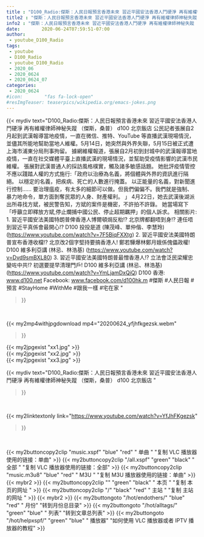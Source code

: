 ```yaml
---
title : "D100_Radio:傑斯：人民日報預言香港未來 習近平國安法香港人鬥硬淨 再有維權律師神秘失蹤 （傑斯，桑普） d100 北京飯店 "
title2 : "傑斯：人民日報預言香港未來 習近平國安法香港人鬥硬淨 再有維權律師神秘失蹤 （傑斯，桑普） d100 北京飯店 "
info2 : "傑斯：人民日報預言香港未來 習近平國安法香港人鬥硬淨 再有維權律師神秘失蹤 （傑斯，桑普） d100 北京飯店  公民記者張展自2月起到武漢報導當地疫情，一直在微信、推特、YouTube 等直播武漢現場情況，並儘其所能地幫助當地人維權。5月14日，她突然與外界失聯，5月15日被正式遭上海市浦東分局刑事拘留。  據網維權報道，張展自2月初到封城中的武漢報導當地疫情，一直在社交媒體平臺上直播武漢的現場情況，並幫助受疫情影響的武漢市民維權。  張展對武漢普通人的採訪風格樸實，觸及諸多敏感話題。  她批評疫情管控不應以踐踏人權的方式施行:「政府以治療為名義，將個體與外界的資訊進行隔絕。 以穩定的名義，把疾病、死亡的人數進行掩蓋。 以正能量的名義，對新聞進行控制…… 要治理瘟疫，有太多的細節可以做。但我們偏偏不。我們就是強制、暴力地命令，單方面剝奪民眾的人身、財產權利。 」  4月22日，她去武漢後湖派出所尋找方斌，被民警告知，方斌的案件是機密，不許拍不許錄。 她當場寫下「呼籲立即釋放方斌,停止爛捕中國公民、停止超期羈押」的個人訴求。  相關影片: 1. 習近平國安法美國特朗普俾香港人博爾頓焗反枱!? 北京牌都翻唔到身!? 連任唔到習近平真係會最開心!? D100 投投是道 (陳茂峰、單仲偕、李慧玲) (https://www.youtube.com/watch?v=7F5BiqFXXtg) 2. 習近平國安法美國特朗普宣布香港收檔!? 北京改2個字堅持要搞香港人! 鄭若驊爆林鄭月娥係傀儡政權! D100 維多利亞講 (林忌、林浩基) (https://www.youtube.com/watch?v=Dvd9smBXL80) 3. 習近平國安法美國特朗普最憎香港人!? 立法會泛民梁耀忠變咗中共!? 初選要提早清理門戶!  D100 維多利亞講 (林忌、林浩基) (https://www.youtube.com/watch?v=YmLjamDxQiQ)  D100 香港: www.d100.net Facebook: www.facebook.com/d100hk.m  #傑斯 #人民日報 #預言 #StayHome #WithMe #跟我一樣 #宅在家 "
date:        2020-06-24T07:59:51-07:00
author:
 - youtube_D100_Radio
tags:
 - youtube
 - D100_Radio
 - youtube_D100_Radio
 - 2020_06
 - 2020_0624
 - 2020_0624_07
categories:
 - 2020_0624
#icon:        "fas fa-lock-open"
#resImgTeaser: teaserpics/wikipedia.org/emacs-jokes.png
---
```


{{< mydiv text="D100_Radio:傑斯：人民日報預言香港未來 習近平國安法香港人鬥硬淨 再有維權律師神秘失蹤 （傑斯，桑普） d100 北京飯店  公民記者張展自2月起到武漢報導當地疫情，一直在微信、推特、YouTube 等直播武漢現場情況，並儘其所能地幫助當地人維權。5月14日，她突然與外界失聯，5月15日被正式遭上海市浦東分局刑事拘留。  據網維權報道，張展自2月初到封城中的武漢報導當地疫情，一直在社交媒體平臺上直播武漢的現場情況，並幫助受疫情影響的武漢市民維權。  張展對武漢普通人的採訪風格樸實，觸及諸多敏感話題。  她批評疫情管控不應以踐踏人權的方式施行:「政府以治療為名義，將個體與外界的資訊進行隔絕。 以穩定的名義，把疾病、死亡的人數進行掩蓋。 以正能量的名義，對新聞進行控制…… 要治理瘟疫，有太多的細節可以做。但我們偏偏不。我們就是強制、暴力地命令，單方面剝奪民眾的人身、財產權利。 」  4月22日，她去武漢後湖派出所尋找方斌，被民警告知，方斌的案件是機密，不許拍不許錄。 她當場寫下「呼籲立即釋放方斌,停止爛捕中國公民、停止超期羈押」的個人訴求。  相關影片: 1. 習近平國安法美國特朗普俾香港人博爾頓焗反枱!? 北京牌都翻唔到身!? 連任唔到習近平真係會最開心!? D100 投投是道 (陳茂峰、單仲偕、李慧玲) (https://www.youtube.com/watch?v=7F5BiqFXXtg) 2. 習近平國安法美國特朗普宣布香港收檔!? 北京改2個字堅持要搞香港人! 鄭若驊爆林鄭月娥係傀儡政權! D100 維多利亞講 (林忌、林浩基) (https://www.youtube.com/watch?v=Dvd9smBXL80) 3. 習近平國安法美國特朗普最憎香港人!? 立法會泛民梁耀忠變咗中共!? 初選要提早清理門戶!  D100 維多利亞講 (林忌、林浩基) (https://www.youtube.com/watch?v=YmLjamDxQiQ)  D100 香港: www.d100.net Facebook: www.facebook.com/d100hk.m  #傑斯 #人民日報 #預言 #StayHome #WithMe #跟我一樣 #宅在家 "
>}}
<br>


{{< my2mp4withjpgdownload mp4="20200624_yfjhfkgezsk.webm"
>}}

{{< my2jpgexist "xx1.jpg" >}}<br>
{{< my2jpgexist "xx2.jpg" >}}<br>
{{< my2jpgexist "xx3.jpg" >}}<br>



{{< mydiv text="D100_Radio:傑斯：人民日報預言香港未來 習近平國安法香港人鬥硬淨 再有維權律師神秘失蹤 （傑斯，桑普） d100 北京飯店 "
>}}
<br>

{{< my2linktextonly link="https://www.youtube.com/watch?v=YfJhFKgezsk"
>}}


<br>

{{< my2buttoncopy2clip "music.xspf"        "blue"   "red"    " 单曲 "  "复制 VLC 播放器使用的链接：单曲" >}} {{< my2buttoncopy2clip "/all.xspf"         "green"  "black"  " 全部 "  "复制 VLC 播放器使用的链接：全部" >}} {{< my2buttoncopy2clip "music.m3u8"        "blue"   "red"    " M3U  "    "复制 M3U 播放器使用的链接：单曲" >}} {{< mybr2 >}} {{< my2buttoncopy2clip ""                  "green"  "black"  " 本页 "    "复制 本页的网址 " >}} {{< my2buttoncopy2clip "/"                 "black"  "red"    " 主站 "    "复制 主站的网址 " >}} {{< mybr2 >}} {{< my2buttongoto      "/hot/endothers/"   "blue"   "red"    " 月份"   "转到月份总目录" >}} {{< my2buttongoto      "/hot/alltags/"     "green"  "blue"   " 列表"   "转到文章总列表" >}} {{< my2buttongoto      "/hot/helpxspf/"    "green"  "blue"   " 播放器" "如何使用 VLC 播放器或者 IPTV 播放器的教程" >}} 
